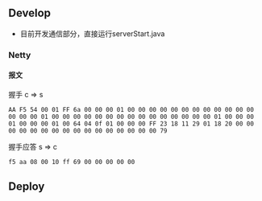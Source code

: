 ## Develop

- 目前开发通信部分，直接运行serverStart.java 

### Netty

#### 报文

握手 c => s

```
AA F5 54 00 01 FF 6a 00 00 00 01 00 00 00 00 00 00 00 00 00 00 00 00 00 00 00 01 00 00 00 00 00 00 00 00 00 00 00 00 00 00 00 01 00 00 00 01 00 00 00 01 00 64 04 0f 01 00 00 00 FF 23 18 11 29 01 18 20 00 00 00 00 00 00 00 00 00 00 00 00 00 00 00 00 79
```

握手应答 s => c

```
f5 aa 08 00 10 ff 69 00 00 00 00 00
```

## Deploy